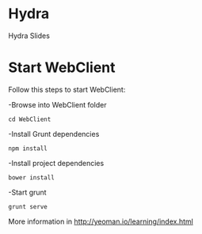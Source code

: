 # Hydra
Hydra Slides

# Start WebClient
Follow this steps to start WebClient:

-Browse into WebClient folder
```
cd WebClient
```
-Install Grunt dependencies
```
npm install
```
-Install project dependencies
```
bower install
```
-Start grunt
```
grunt serve
```

More information in http://yeoman.io/learning/index.html
